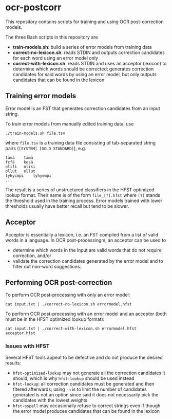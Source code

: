 # ocr-postcorr

This repository contains scripts for training and using OCR post-correction models.

The three Bash scripts in this repository are

- **train-models.sh**: build a series of error models from training data
- **correct-no-lexicon.sh**: reads STDIN and outputs correction candidates for each word using an error model only
- **correct-with-lexicon.sh**: reads STDIN and uses an acceptor (lexicon) to determine
which words should be corrected; generates correction candidates for said words by using an error model, but only outputs candidates
 that can be found in the lexicon

## Training error models

Error model is an FST that generates correction candidates from an input string.

To train error models from manually edited training data, use

	./train-models.sh file.tsv
	
where `file.tsv` is a training data file consisting of tab-separated
string pairs (`[SYSTEM]	[GOLD STANDARD]`), e.g.
	
	tämä	tämä
	fcfä	kesä
	olifi	olisi
	ollut	ollut
	lyhycmpi	lyhyempi
	...
	
The result is a series of unstructured classifiers in the HFST optimized
lookup format. Their name is of the form `file_[T].hfst` where
`[T]` stands the threshold used in the training process. Error models trained with
lower thresholds usually have better recall but tend to be slower.

## Acceptor

Acceptor is essentially a lexicon, i.e. an FST compiled from a list of valid words in a language. In OCR post-processingm, an acceptor can be used to
- determine which words in the input are valid words that do not require correction, and/or
- validate the correction candidates generated by the error model and to filter out non-word suggestions.

## Performing OCR post-correction

To perform OCR post-processing with only an error model:

	cat input.txt | ./correct-no-lexicon.sh errormodel.hfst
	
To perform OCR post-processing with an error model and an acceptor (both must be in the HFST optimized lookup format):

	cat input.txt | ./correct-with-lexicon.sh errormodel.hfst acceptor.hfst


### Issues with HFST

Several HFST tools appeat to be defective and do not produce the desired results:

- `hfst-optimized-lookup` may not generate all the correction candidates it should, which is why `hfst-lookup` should be used instead
- `hfst-lookup`: all correction candidates must be generated and then fitered afterwards; using `-n` is to limit the number of candidates generated is not
an option since said it does not necessarily pick the candidates with the lowest weights
- `hfst-ospell` may occasionally refuse to correct strings even if though the error model produces candidates that can be
 found in the lexicon
